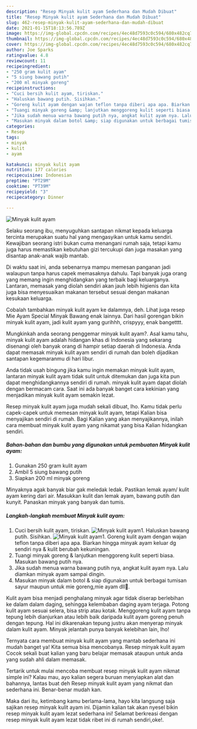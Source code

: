 ```yaml
---
description: "Resep Minyak kulit ayam Sederhana dan Mudah Dibuat"
title: "Resep Minyak kulit ayam Sederhana dan Mudah Dibuat"
slug: 462-resep-minyak-kulit-ayam-sederhana-dan-mudah-dibuat
date: 2021-01-15T18:13:56.789Z
image: https://img-global.cpcdn.com/recipes/4ec48d7593c0c594/680x482cq70/minyak-kulit-ayam-foto-resep-utama.jpg
thumbnail: https://img-global.cpcdn.com/recipes/4ec48d7593c0c594/680x482cq70/minyak-kulit-ayam-foto-resep-utama.jpg
cover: https://img-global.cpcdn.com/recipes/4ec48d7593c0c594/680x482cq70/minyak-kulit-ayam-foto-resep-utama.jpg
author: Joe Sparks
ratingvalue: 4.8
reviewcount: 11
recipeingredient:
- "250 gram kulit ayam"
- "5 siung bawang putih"
- "200 ml minyak goreng"
recipeinstructions:
- "Cuci bersih kulit ayam, tiriskan."
- "Haluskan bawang putih. Sisihkan."
- "Goreng kulit ayam dengan wajan teflon tanpa diberi apa apa. Biarkan hingga minyak ayam keluar dg sendiri nya &amp; kulit berubah kekuningan."
- "Tuangi minyak goreng &amp; lanjutkan menggoreng kulit seperti biasa. Masukan bawang putih nya."
- "Jika sudah menua warna bawang putih nya, angkat kulit ayam nya. Lalu diamkan minyak ayam sampai dingin."
- "Masukan minyak dalam botol &amp; siap digunakan untuk berbagai tumisan sayur maupun untuk mie goreng,mie ayam dll💖."
categories:
- Resep
tags:
- minyak
- kulit
- ayam

katakunci: minyak kulit ayam 
nutrition: 177 calories
recipecuisine: Indonesian
preptime: "PT29M"
cooktime: "PT39M"
recipeyield: "3"
recipecategory: Dinner

---
```



![Minyak kulit ayam](https://img-global.cpcdn.com/recipes/4ec48d7593c0c594/680x482cq70/minyak-kulit-ayam-foto-resep-utama.jpg)

Selaku seorang ibu, menyuguhkan santapan nikmat kepada keluarga tercinta merupakan suatu hal yang mengasyikan untuk kamu sendiri. Kewajiban seorang istri bukan cuma menangani rumah saja, tetapi kamu juga harus memastikan kebutuhan gizi tercukupi dan juga masakan yang disantap anak-anak wajib mantab.

Di waktu  saat ini, anda sebenarnya mampu memesan panganan jadi walaupun tanpa harus capek memasaknya dahulu. Tapi banyak juga orang yang memang ingin menghidangkan yang terbaik bagi keluarganya. Lantaran, memasak yang diolah sendiri akan jauh lebih higienis dan kita juga bisa menyesuaikan makanan tersebut sesuai dengan makanan kesukaan keluarga. 

Cobalah tambahkan minyak kulit ayam ke dalamnya, deh. Lihat juga resep Mie Ayam Special Minyak Bawang enak lainnya. Dari hasil gorengan bikin minyak kulit ayam, jadi kulit ayam yang gurihhh, crispyyy, enak bangetttt.

Mungkinkah anda seorang penggemar minyak kulit ayam?. Asal kamu tahu, minyak kulit ayam adalah hidangan khas di Indonesia yang sekarang disenangi oleh banyak orang di hampir setiap daerah di Indonesia. Anda dapat memasak minyak kulit ayam sendiri di rumah dan boleh dijadikan santapan kegemaranmu di hari libur.

Anda tidak usah bingung jika kamu ingin memakan minyak kulit ayam, lantaran minyak kulit ayam tidak sulit untuk ditemukan dan juga kita pun dapat menghidangkannya sendiri di rumah. minyak kulit ayam dapat diolah dengan bermacam cara. Saat ini ada banyak banget cara kekinian yang menjadikan minyak kulit ayam semakin lezat.

Resep minyak kulit ayam juga mudah sekali dibuat, lho. Kamu tidak perlu capek-capek untuk memesan minyak kulit ayam, tetapi Kalian bisa menyajikan sendiri di rumah. Bagi Kalian yang akan menyajikannya, inilah cara membuat minyak kulit ayam yang nikamat yang bisa Kalian hidangkan sendiri.

<!--inarticleads1-->

##### Bahan-bahan dan bumbu yang digunakan untuk pembuatan Minyak kulit ayam:

1. Gunakan 250 gram kulit ayam
1. Ambil 5 siung bawang putih
1. Siapkan 200 ml minyak goreng


Minyaknya agak banyak biar gak meledak ledak. Pastikan lemak ayam/ kulit ayam kering dari air. Masukkan kulit dan lemak ayam, bawang putih dan kunyit. Panaskan minyak yang banyak dan tumis. 

<!--inarticleads2-->

##### Langkah-langkah membuat Minyak kulit ayam:

1. Cuci bersih kulit ayam, tiriskan.
<img src="https://img-global.cpcdn.com/steps/2da7830c7f1c33e6/160x128cq70/minyak-kulit-ayam-langkah-memasak-1-foto.jpg" alt="Minyak kulit ayam">1. Haluskan bawang putih. Sisihkan.
<img src="https://img-global.cpcdn.com/steps/6adeb64c380f5d11/160x128cq70/minyak-kulit-ayam-langkah-memasak-2-foto.jpg" alt="Minyak kulit ayam">1. Goreng kulit ayam dengan wajan teflon tanpa diberi apa apa. Biarkan hingga minyak ayam keluar dg sendiri nya &amp; kulit berubah kekuningan.
1. Tuangi minyak goreng &amp; lanjutkan menggoreng kulit seperti biasa. Masukan bawang putih nya.
1. Jika sudah menua warna bawang putih nya, angkat kulit ayam nya. Lalu diamkan minyak ayam sampai dingin.
1. Masukan minyak dalam botol &amp; siap digunakan untuk berbagai tumisan sayur maupun untuk mie goreng,mie ayam dll💖.


Kulit ayam bisa menjadi penghalang minyak agar tidak diserap berlebihan ke dalam dalam daging, sehingga kelembaban daging ayam terjaga. Potong kulit ayam sesuai selera, bisa strip atau kotak. Menggoreng kulit ayam tanpa tepung lebih dianjurkan atau lebih baik daripada kulit ayam goreng penuh dengan tepung. Hal ini dikarenakan tepung justru akan menyerap minyak dalam kulit ayam. Minyak jelantah punya banyak kelebihan lain, lho! 

Ternyata cara membuat minyak kulit ayam yang mantab sederhana ini mudah banget ya! Kita semua bisa mencobanya. Resep minyak kulit ayam Cocok sekali buat kalian yang baru belajar memasak ataupun untuk anda yang sudah ahli dalam memasak.

Tertarik untuk mulai mencoba membuat resep minyak kulit ayam nikmat simple ini? Kalau mau, ayo kalian segera buruan menyiapkan alat dan bahannya, lantas buat deh Resep minyak kulit ayam yang nikmat dan sederhana ini. Benar-benar mudah kan. 

Maka dari itu, ketimbang kamu berlama-lama, hayo kita langsung saja sajikan resep minyak kulit ayam ini. Dijamin kalian tak akan nyesel bikin resep minyak kulit ayam lezat sederhana ini! Selamat berkreasi dengan resep minyak kulit ayam lezat tidak ribet ini di rumah sendiri,oke!.

